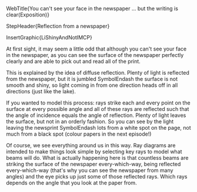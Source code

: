 WebTitle{You can&apos;t see your face in the newspaper &hellip; but the writing is clear(Exposition)}

StepHeader{Reflection from a newspaper}

InsertGraphic{LiShinyAndNotIMCP}

At first sight, it may seem a little odd that although you can't see your face in the newspaper, as you can see the surface of the newspaper perfectly clearly and are able to pick out and read all of the print.

This is explained by the idea of diffuse reflection. Plenty of light is reflected from the newspaper, but it is jumbled SymbolEndash the surface is not smooth and shiny, so light coming in from one direction heads off in all directions (just like the lake).

If you wanted to model this process: rays strike each and every point on the surface at every possible angle and all of these rays are reflected such that the angle of incidence equals the angle of reflection. Plenty of light leaves the surface, but not in an orderly fashion. So you can see by the light leaving the newsprint SymbolEndash lots from a white spot on the page, not much from a black spot (colour papers in the next episode!)

Of course, we see everything around us in this way. Ray diagrams are intended to make things look simple by selecting key rays to model what beams will do. What is actually happening here is that countless beams are striking the surface of the newspaper every-which-way, being reflected every-which-way (that's why you can see the newspaper from many angles) and the eye picks up just some of those reflected rays. Which rays depends on the angle that you look at the paper from.

